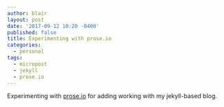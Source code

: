 ```yaml
---
author: blair
layout: post
date: '2017-09-12 10:20 -0400'
published: false
title: Experimenting with prose.io
categories:
  - personal
tags:
  - micropost
  - jekyll
  - prose.io
---
```

Experimenting with [prose.io](http://prose.io) for adding working with my jekyll-based blog.
